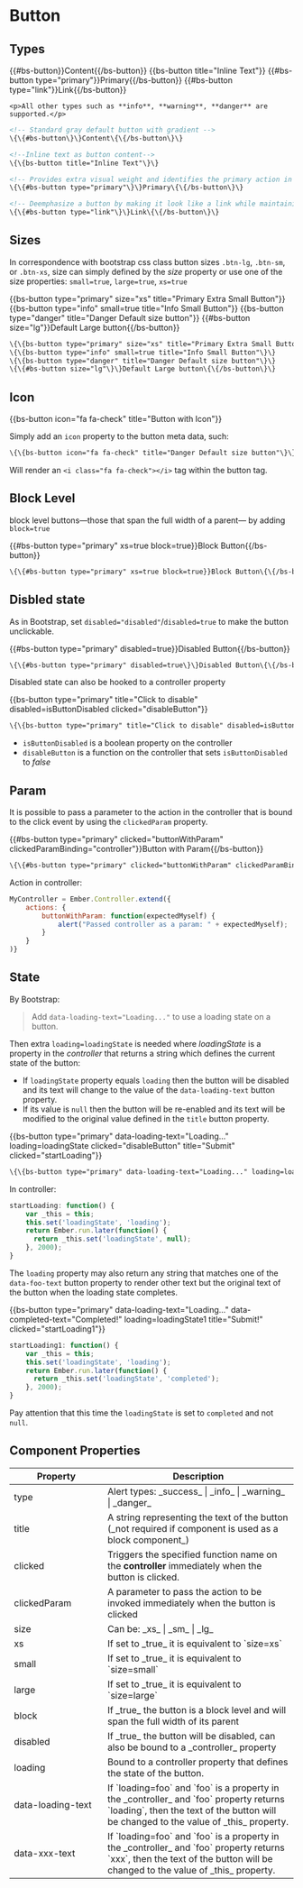 # Button


## Types

<div class="bs-example">
    {{#bs-button}}Content{{/bs-button}}
    {{bs-button title="Inline Text"}}
    {{#bs-button type="primary"}}Primary{{/bs-button}}
    {{#bs-button type="link"}}Link{{/bs-button}}

    <p>All other types such as **info**, **warning**, **danger** are supported.</p>
</div>


``` html
<!-- Standard gray default button with gradient -->
\{\{#bs-button\}\}Content\{\{/bs-button\}\}

<!--Inline text as button content-->
\{\{bs-button title="Inline Text"\}\}

<!-- Provides extra visual weight and identifies the primary action in a set of buttons -->
\{\{#bs-button type="primary"\}\}Primary\{\{/bs-button\}\}

<!-- Deemphasize a button by making it look like a link while maintaining button behavior -->
\{\{#bs-button type="link"\}\}Link\{\{/bs-button\}\}
```


## Sizes

In correspondence with bootstrap css class button sizes `.btn-lg`, `.btn-sm`, or `.btn-xs`, size can simply defined by the _size_ property or use one of the size properties: `small=true`, `large=true`, `xs=true`

<div class="bs-example">
    <p>
        {{bs-button type="primary" size="xs" title="Primary Extra Small Button"}}
        {{bs-button type="info" small=true title="Info Small Button"}}
        {{bs-button type="danger" title="Danger Default size button"}}
        {{#bs-button size="lg"}}Default Large button{{/bs-button}}
    </p>
</div>

``` html
\{\{bs-button type="primary" size="xs" title="Primary Extra Small Button"\}\}
\{\{bs-button type="info" small=true title="Info Small Button"\}\}
\{\{bs-button type="danger" title="Danger Default size button"\}\}
\{\{#bs-button size="lg"\}\}Default Large button\{\{/bs-button\}\}
```

## Icon

<div class="bs-example">
    <p>
        {{bs-button icon="fa fa-check" title="Button with Icon"}}
    </p>
</div>

Simply add an `icon` property to the button meta data, such:

``` html
\{\{bs-button icon="fa fa-check" title="Danger Default size button"\}\}
```

Will render an `<i class="fa fa-check"></i>` tag within the button tag.

## Block Level

block level buttons—those that span the full width of a parent— by adding `block=true`

<div class="bs-example">
    {{#bs-button type="primary" xs=true block=true}}Block Button{{/bs-button}}
</div>

``` html
\{\{#bs-button type="primary" xs=true block=true}}Block Button\{\{/bs-button\}\}
```

## Disbled state

As in Bootstrap, set `disabled="disabled"`/`disabled=true` to make the button unclickable.

<div class="bs-example">
    {{#bs-button type="primary" disabled=true}}Disabled Button{{/bs-button}}
</div>

``` html
\{\{#bs-button type="primary" disabled=true\}\}Disabled Button\{\{/bs-button\}\}
```

Disabled state can also be hooked to a controller property

<div class="bs-example">
    {{bs-button type="primary" title="Click to disable" disabled=isButtonDisabled clicked="disableButton"}}
</div>

``` html
\{\{bs-button type="primary" title="Click to disable" disabled=isButtonDisabled clicked="disableButton"\}\}
```

* `isButtonDisabled` is a boolean property on the controller
* `disableButton` is a function on the controller that sets `isButtonDisabled` to _false_

## Param

It is possible to pass a parameter to the action in the controller that is bound to the click event by using the `clickedParam` property.

<div class="bs-example">
    {{#bs-button type="primary" clicked="buttonWithParam" clickedParamBinding="controller"}}Button with Param{{/bs-button}}
</div>


``` html
\{\{#bs-button type="primary" clicked="buttonWithParam" clickedParamBinding="controller"\}\}Button with Param\{\{/bs-button\}\}
```

Action in controller:

``` javascript
MyController = Ember.Controller.extend({
    actions: {
        buttonWithParam: function(expectedMyself) {
            alert("Passed controller as a param: " + expectedMyself);
        }
    }
)}
```

## State

By Bootstrap:
> Add `data-loading-text="Loading..."` to use a loading state on a button.

Then extra `loading=loadingState` is needed where *loadingState* is a property in the *controller* that returns a string which
defines the current state of the button:

* If `loadingState` property equals `loading` then the button will be disabled and its text will change to the value of the `data-loading-text` button property.
* If its value is `null` then the button will be re-enabled and its text will be modified to the original value defined in the `title` button property.

<div class="bs-example">
    {{bs-button type="primary" data-loading-text="Loading..." loading=loadingState clicked="disableButton" title="Submit" clicked="startLoading"}}
</div>


``` html
\{\{bs-button type="primary" data-loading-text="Loading..." loading=loadingState title="Submit" clicked="startLoading"\}\}
```

<p>In controller:</p>

``` javascript
startLoading: function() {
    var _this = this;
    this.set('loadingState', 'loading');
    return Ember.run.later(function() {
      return _this.set('loadingState', null);
    }, 2000);
}
```

The `loading` property may also return any string that matches one of the `data-foo-text` button property to render other text
but the original text of the button when the loading state completes.

<div class="bs-example">
    {{bs-button type="primary" data-loading-text="Loading..." data-completed-text="Completed!" loading=loadingState1 title="Submit!" clicked="startLoading1"}}
</div>

``` javascript
startLoading1: function() {
    var _this = this;
    this.set('loadingState', 'loading');
    return Ember.run.later(function() {
      return _this.set('loadingState', 'completed');
    }, 2000);
}
```

Pay attention that this time the `loadingState` is set to `completed` and not `null`.



## Component Properties

<div class="table-responsive">
    <table class="table table-bordered table-striped">
        <thead>
            <tr>
                <th style="width: 150px;">Property</th>
                <th>Description</th>
            </tr>
        </thead>
        <tbody>
            <tr>
                <td>type</td>
                <td>Alert types: _success_ | _info_ | _warning_ | _danger_</td>
            </tr>
            <tr>
                <td>title</td>
                <td>A string representing the text of the button (_not required if component is used as a block component_)</td>
            </tr>
            <tr>
                <td>clicked</td>
                <td>Triggers the specified function name on the <strong>controller</strong> immediately when the button is clicked.</td>
            </tr>
            <tr>
                <td>clickedParam</td>
                <td>A parameter to pass the action to be invoked immediately when the button is clicked</td>
            </tr>
            <tr>
                <td>size</td>
                <td>Can be: _xs_ | _sm_ | _lg_</td>
            </tr>
            <tr>
                <td>xs</td>
                <td>If set to _true_ it is equivalent to `size=xs`</td>
            </tr>
            <tr>
                <td>small</td>
                <td>If set to _true_ it is equivalent to `size=small`</td>
            </tr>
            <tr>
                <td>large</td>
                <td>If set to _true_ it is equivalent to `size=large`</td>
            </tr>
            <tr>
                <td>block</td>
                <td>If _true_ the button is a block level and will span the full width of its parent</td>
            </tr>
            <tr>
                <td>disabled</td>
                <td>If _true_ the button will be disabled, can also be bound to a _controller_ property</td>
            </tr>
            <tr>
                <td>loading</td>
                <td>Bound to a controller property that defines the state of the button.</td>
            </tr>
            <tr>
                <td>data-loading-text</td>
                <td>If `loading=foo` and `foo` is a property in the _controller_ and `foo` property returns `loading`, then the text of the button will be changed to the value of _this_ property.</td>
            </tr>
            <tr>
                <td>data-xxx-text</td>
                <td>If `loading=foo` and `foo` is a property in the _controller_ and `foo` property returns `xxx`, then the text of the button will be changed to the value of _this_ property.</td>
            </tr>
        </tbody>
    </table>
</div>
